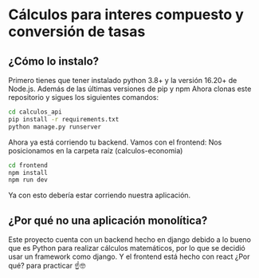 # Cálculos para interes compuesto y conversión de tasas

## ¿Cómo lo instalo?
Primero tienes que tener instalado python 3.8+ y la versión 16.20+ de Node.js. Además de las últimas versiones de pip y npm
Ahora clonas este repositorio y sigues los siguientes comandos:
```cmd
cd calculos_api
pip install -r requirements.txt
python manage.py runserver
```
Ahora ya está corriendo tu backend. Vamos con el frontend:
Nos posicionamos en la carpeta raíz (calculos-economia)
```cmd
cd frontend
npm install
npm run dev
```
Ya con esto debería estar corriendo nuestra aplicación.

## ¿Por qué no una aplicación monolítica?
Este proyecto cuenta con un backend hecho en django debido a lo bueno que es Python para realizar cálculos matemáticos, por lo que se decidió usar un framework como django.
Y el frontend está hecho con react ¿Por qué? para practicar ☝️🤓

